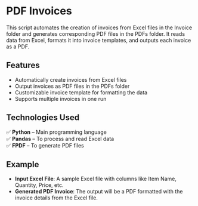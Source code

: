# PDF Invoices

This script automates the creation of invoices from Excel files in the Invoice folder and generates corresponding PDF files in the PDFs folder.
It reads data from Excel, formats it into invoice templates, and outputs each invoice as a PDF.

## Features
- Automatically create invoices from Excel files
- Output invoices as PDF files in the PDFs folder
- Customizable invoice template for formatting the data
- Supports multiple invoices in one run

## Technologies Used
✅ **Python** – Main programming language  
✅ **Pandas** – To process and read Excel data  
✅ **FPDF** – To generate PDF files  

## Example
- **Input Excel File**: A sample Excel file with columns like Item Name, Quantity, Price, etc.
- **Generated PDF Invoice**: The output will be a PDF formatted with the invoice details from the Excel file.
